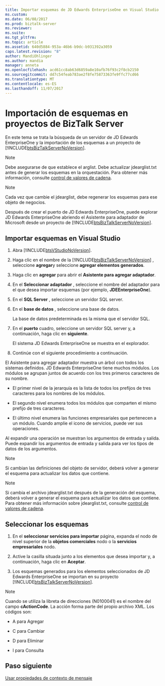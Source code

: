 ```yaml
---
title: Importar esquemas de JD Edwards EnterpriseOne en Visual Studio | Documentos de Microsoft
ms.custom: 
ms.date: 06/08/2017
ms.prod: biztalk-server
ms.reviewer: 
ms.suite: 
ms.tgt_pltfrm: 
ms.topic: article
ms.assetid: 640d5884-953a-46b6-b9dc-b931392a3059
caps.latest.revision: "8"
author: MandiOhlinger
ms.author: mandia
manager: anneta
ms.openlocfilehash: acd61cc8ab63d6859a8e10afb76f93c2f8cb2150
ms.sourcegitcommit: dd7c54feab783ae2f8fe75873363fe9ffc77cd66
ms.translationtype: MT
ms.contentlocale: es-ES
ms.lasthandoff: 11/07/2017
---
```

# <a name="importing-schemas-into-biztalk-server-projects"></a>Importación de esquemas en proyectos de BizTalk Server
En este tema se trata la búsqueda de un servidor de JD Edwards EnterpriseOne y la importación de los esquemas a un proyecto de [!INCLUDE[btsBizTalkServerNoVersion](../includes/btsbiztalkservernoversion-md.md)].  
  
> [!NOTE]
>  Debe asegurarse de que establece el arglist. Debe actualizar jdearglist.txt antes de generar los esquemas en la orquestación. Para obtener más información, consulte [control de valores de cadena](../core/handling-string-values2.md).  
  
> [!NOTE]
>  Cada vez que cambie el jdearglist, debe regenerar los esquemas para ese objeto de negocios.  
  
 Después de crear el puerto de JD Edwards EnterpriseOne, puede explorar JD Edwards EnterpriseOne abriendo el Asistente para adaptador de Microsoft desde un proyecto de [!INCLUDE[btsBizTalkServerNoVersion](../includes/btsbiztalkservernoversion-md.md)].  
  
## <a name="import-schemas-into-visual-studio"></a>Importar esquemas en Visual Studio
  
1.  Abra [!INCLUDE[btsVStudioNoVersion](../includes/btsvstudionoversion-md.md)].  
  
2.  Haga clic en el nombre de la [!INCLUDE[btsBizTalkServerNoVersion](../includes/btsbiztalkservernoversion-md.md)] , seleccione **agregar**y seleccione **agregar elementos generados**.  
  
3.  Haga clic en **agregar** para abrir el **Asistente para agregar adaptador**.  
  
4.  En el **Seleccionar adaptador** , seleccione el nombre del adaptador para el que desea importar esquemas (por ejemplo, **JDEEnterpriseOne**).  
  
5.  En el **SQL Server** , seleccione un servidor SQL server.  
  
6.  En el **base de datos** , seleccione una base de datos.  
  
     La base de datos predeterminada es la misma que el servidor SQL.  
  
7.  En el **puerto** cuadro, seleccione un servidor SQL server y, a continuación, haga clic en **siguiente**.  
  
     El sistema JD Edwards EnterpriseOne se muestra en el explorador.  
  
8.  Continúe con el siguiente procedimiento a continuación.  
  
 El Asistente para agregar adaptador muestra un árbol con todos los sistemas definidos. JD Edwards EnterpriseOne tiene muchos módulos. Los módulos se agrupan juntos de acuerdo con los tres primeros caracteres de su nombre.  
  
-   El primer nivel de la jerarquía es la lista de todos los prefijos de tres caracteres para los nombres de los módulos.  
  
-   El segundo nivel enumera todos los módulos que comparten el mismo prefijo de tres caracteres.  
  
-   El último nivel enumera las funciones empresariales que pertenecen a un módulo. Cuando amplíe el icono de servicios, puede ver sus operaciones.  
  
 Al expandir una operación se muestran los argumentos de entrada y salida. Puede expandir los argumentos de entrada y salida para ver los tipos de datos de los argumentos.  
  
> [!NOTE]
>  Si cambian las definiciones del objeto de servidor, deberá volver a generar el esquema para actualizar los datos que contiene.  
  
> [!NOTE]
>  Si cambia el archivo jdearglist.txt después de la generación del esquema, deberá volver a generar el esquema para actualizar los datos que contiene. Para obtener más información sobre jdearglist.txt, consulte [control de valores de cadena](../core/handling-string-values2.md).  
  
## <a name="select-the-schemas"></a>Seleccionar los esquemas  
  
1.  En el **seleccionar servicios para importar** página, expanda el nodo de nivel superior de la **objetos comerciales** nodo o la **servicios empresariales** nodo.  
  
2.  Active la casilla situada junto a los elementos que desea importar y, a continuación, haga clic en **Aceptar**.  
  
3.  Los esquemas generados para los elementos seleccionados de JD Edwards EnterpriseOne se importan en su proyecto [!INCLUDE[btsBizTalkServerNoVersion](../includes/btsbiztalkservernoversion-md.md)].  
  
> [!NOTE]
>  Cuando se utiliza la libreta de direcciones (N0100041) es el nombre del campo **cActionCode**. La acción forma parte del propio archivo XML. Los códigos son:  
  
-   A para Agregar  
  
-   C para Cambiar  
  
-   D para Eliminar  
  
-   I para Consulta  
  
## <a name="next-step"></a>Paso siguiente
[Usar propiedades de contexto de mensaje](../core/using-message-context-properties1.md)